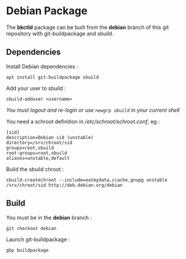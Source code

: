 # Debian Package

The **bkctld** package can be built from the **debian** branch of
this git repository with git-buildpackage and sbuild.

## Dependencies

Install Debian dependencies :

~~~
apt install git-buildpackage sbuild
~~~

Add your user to sbuild :

~~~
sbuild-adduser <username>
~~~

*You must logout and re-login or use `newgrp sbuild` in your current shell*

You need a schroot definition in */etc/schroot/schroot.conf*, eg :

~~~
[sid]
description=Debian sid (unstable)
directory=/srv/chroot/sid
groups=root,sbuild
root-groups=root,sbuild
aliases=unstable,default
~~~

Build the sbuild chroot :

~~~
sbuild-createchroot --include=eatmydata,ccache,gnupg unstable /srv/chroot/sid http://deb.debian.org/debian
~~~

## Build

You must be in the **debian** branch :

~~~
git checkout debian
~~~

Launch git-buildpackage :

~~~
gbp buildpackage
~~~
